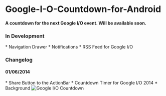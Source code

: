 Google-I-O-Countdown-for-Android
================================

<b>A countdown for the next Google I/O event. Will be available soon.</b>

<h3>In Development</h3>
* Navigation Drawer
* Notifications
* RSS Feed for Google I/O

<h3>Changelog</h3>
<h4>01/06/2014</h4>
* Share Button to the ActionBar
* Countdown Timer for Google I/O 2014
* Background

<img src="http://i.imgur.com/dCfj9NN.png" alt="Google I/O Countdown">

